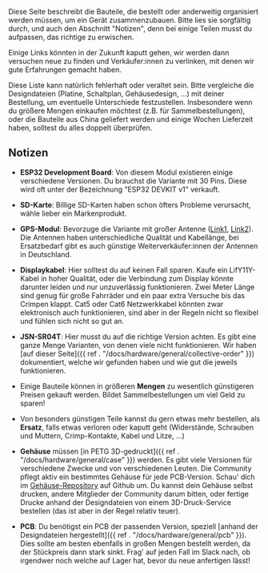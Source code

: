 Diese Seite beschreibt die Bauteile, die bestellt oder anderweitig organisiert
werden müssen, um ein Gerät zusammenzubauen.  Bitte lies sie sorgfältig durch,
und auch den Abschnitt "Notizen", denn bei einige Teilen musst du aufpassen,
das richtige zu erwischen.

Einige Links könnten in der Zukunft kaputt gehen, wir werden dann versuchen
neue zu finden und Verkäufer:innen zu verlinken, mit denen wir gute Erfahrungen
gemacht haben.

Diese Liste kann natürlich fehlerhaft oder veraltet sein. Bitte vergleiche die
Designdateien (Platine, Schaltplan, Gehäusedesign, ...) mit deiner Bestellung,
um eventuelle Unterschiede festzustellen. Insbesondere wenn du größere Mengen
einkaufen möchtest (z.B. für Sammelbestellungen), oder die Bauteile aus China
geliefert werden und einige Wochen Lieferzeit haben, solltest du alles doppelt
überprüfen.

## Notizen

* **ESP32 Development Board**: Von diesem Modul existieren einige verschiedene
  Versionen. Du brauchst die Variante mit 30 Pins. Diese wird oft unter der
  Bezeichnung "ESP32 DEVKIT v1" verkauft.

* **SD-Karte**: Billige SD-Karten haben schon öfters Probleme verursacht, wähle
  lieber ein Markenprodukt.

* **GPS-Modul**: Bevorzuge die Variante mit großer Antenne
  ([Link1](https://de.aliexpress.com/item/1550843440.html),
  [Link2](https://de.aliexpress.com/item/1005001635722164.html)). Die Antennen
  haben unterschiedliche Qualität und Kabellänge, bei Ersatzbedarf gibt es auch
  günstige Weiterverkäufer:innen der Antennen in Deutschland.

* **Displaykabel**: Hier solltest du auf keinen Fall sparen. Kaufe ein
  LifY11Y-Kabel in hoher Qualität, oder die Verbindung zum Display könnte
  darunter leiden und nur unzuverlässig funktionieren. Zwei Meter Länge sind
  genug für große Fahrräder und ein paar extra Versuche bis das Crimpen klappt.
  Cat5 oder Cat6 Netzwerkkabel könnten zwar elektronisch auch funktionieren,
  sind aber in der Regeln nicht so flexibel und fühlen sich nicht so gut an.

* **JSN-SR04T**: Hier musst du auf die richtige Version achten. Es gibt eine
  ganze Menge Varianten, von denen viele nicht funktionieren. Wir haben [auf
  dieser Seite]({{ ref . "/docs/hardware/general/collective-order" }}) dokumentiert, welche wir
  gefunden haben und wie gut die jeweils funktionieren.

* Einige Bauteile können in größeren **Mengen** zu wesentlich günstigeren
  Preisen gekauft werden. Bildet Sammelbestellungen um viel Geld zu sparen!

* Von besonders günstigen Teile kannst du gern etwas mehr bestellen, als
  **Ersatz**, falls etwas verloren oder kaputt geht (Widerstände, Schrauben und
  Muttern, Crimp-Kontakte, Kabel und Litze, ...)

* **Gehäuse** müssen [in PETG 3D-gedruckt]({{ ref . "/docs/hardware/general/case" }}) werden. Es
  gibt viele Versionen für verschiedene Zwecke und von verschiedenen Leuten.
  Die Community pflegt aktiv ein bestimmtes Gehäuse für jede PCB-Version.
  Schau' dich im
  [Gehäuse-Repository](https://github.com/openbikesensor/OpenBikeSensor3dPrintableCase)
  auf Github um. Du kannst dein Gehäuse selbst drucken, andere Mitglieder der
  Community darum bitten, oder fertige Drucke anhand der Designdateien von
  einem 3D-Druck-Service bestellen (das ist aber in der Regel relativ teuer).

* **PCB**: Du benötigst ein PCB der passenden Version, speziell [anhand der
  Designdateien hergestellt]({{ ref . "/docs/hardware/general/pcb" }}). Dies sollte am besten
  ebenfalls in großen Mengen bestellt werden, da der Stückpreis dann stark
  sinkt. Frag' auf jeden Fall im Slack nach, ob irgendwer noch welche auf Lager
  hat, bevor du neue anfertigen lässt!
